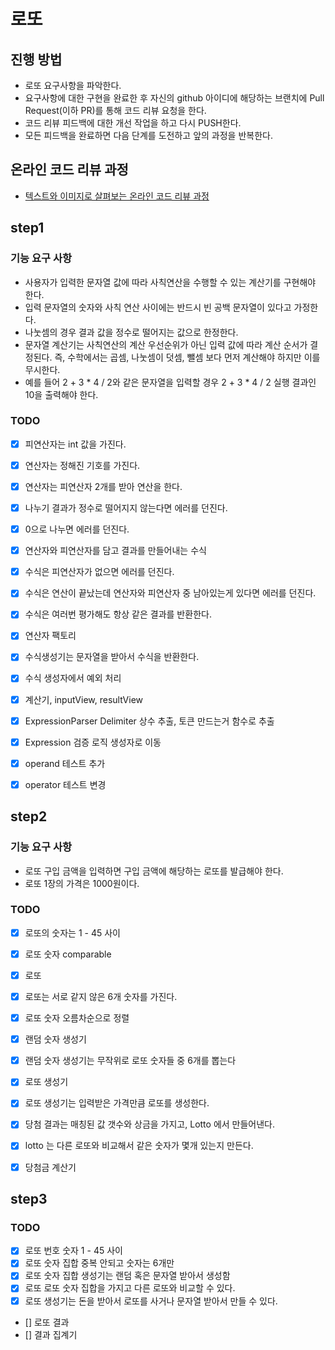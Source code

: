 # 로또
## 진행 방법
* 로또 요구사항을 파악한다.
* 요구사항에 대한 구현을 완료한 후 자신의 github 아이디에 해당하는 브랜치에 Pull Request(이하 PR)를 통해 코드 리뷰 요청을 한다.
* 코드 리뷰 피드백에 대한 개선 작업을 하고 다시 PUSH한다.
* 모든 피드백을 완료하면 다음 단계를 도전하고 앞의 과정을 반복한다.

## 온라인 코드 리뷰 과정
* [텍스트와 이미지로 살펴보는 온라인 코드 리뷰 과정](https://github.com/next-step/nextstep-docs/tree/master/codereview)

## step1

### 기능 요구 사항
- 사용자가 입력한 문자열 값에 따라 사칙연산을 수행할 수 있는 계산기를 구현해야 한다.
- 입력 문자열의 숫자와 사칙 연산 사이에는 반드시 빈 공백 문자열이 있다고 가정한다.
- 나눗셈의 경우 결과 값을 정수로 떨어지는 값으로 한정한다.
- 문자열 계산기는 사칙연산의 계산 우선순위가 아닌 입력 값에 따라 계산 순서가 결정된다. 즉, 수학에서는 곱셈, 나눗셈이 덧셈, 뺄셈 보다 먼저 계산해야 하지만 이를 무시한다.
- 예를 들어 2 + 3 * 4 / 2와 같은 문자열을 입력할 경우 2 + 3 * 4 / 2 실행 결과인 10을 출력해야 한다.

### TODO
- [X] 피연산자는 int 값을 가진다.

- [X] 연산자는 정해진 기호를 가진다.
- [X] 연산자는 피연산자 2개를 받아 연산을 한다.
- [X] 나누기 결과가 정수로 떨어지지 않는다면 에러를 던진다.
- [X] 0으로 나누면 에러를 던진다.

- [X] 연산자와 피연산자를 담고 결과를 만들어내는 수식
- [X] 수식은 피연산자가 없으면 에러를 던진다.
- [X] 수식은 연산이 끝났는데 연산자와 피연산자 중 남아있는게 있다면 에러를 던진다.
- [X] 수식은 여러번 평가해도 항상 같은 결과를 반환한다.

- [X] 연산자 팩토리
- [X] 수식생성기는 문자열을 받아서 수식을 반환한다.
- [X] 수식 생성자에서 예외 처리
- [X] 계산기, inputView, resultView

- [X] ExpressionParser Delimiter 상수 추출, 토큰 만드는거 함수로 추출
- [X] Expression 검증 로직 생성자로 이동
- [X] operand 테스트 추가
- [X] operator 테스트 변경



## step2

### 기능 요구 사항
- 로또 구입 금액을 입력하면 구입 금액에 해당하는 로또를 발급해야 한다.
- 로또 1장의 가격은 1000원이다.

### TODO
- [X] 로또의 숫자는 1 - 45 사이
- [X] 로또 숫자 comparable

- [X] 로또
- [X] 로또는 서로 같지 않은 6개 숫자를 가진다.
- [X] 로또 숫자 오름차순으로 정렬
- [X] 랜덤 숫자 생성기
- [X] 랜덤 숫자 생성기는 무작위로 로또 숫자들 중 6개를 뽑는다
- [X] 로또 생성기
- [X] 로또 생성기는 입력받은 가격만큼 로또를 생성한다.
- [X] 당첨 결과는 매칭된 값 갯수와 상금을 가지고, Lotto 에서 만들어낸다.
- [X] lotto 는 다른 로또와 비교해서 같은 숫자가 몇개 있는지 만든다.
- [X] 당첨금 계산기


## step3

### TODO
- [X] 로또 번호 숫자 1 - 45 사이
- [X] 로또 숫자 집합 중복 안되고 숫자는 6개만
- [X] 로또 숫자 집합 생성기는 랜덤 혹은 문자열 받아서 생성함
- [X] 로또 로또 숫자 집합을 가지고 다른 로또와 비교할 수 있다.
- [X] 로또 생성기는 돈을 받아서 로또를 사거나 문자열 받아서 만들 수 있다.
- [] 로또 결과
- [] 결과 집계기